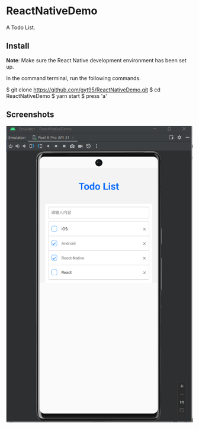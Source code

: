 # ReactNativeDemo

A Todo List.

## Install

**Note**: Make sure the React Native development environment has been set up.

In the command terminal, run the following commands.

  $ git clone https://github.com/gyt95/ReactNativeDemo.git
  $ cd ReactNativeDemo
  $ yarn start
  $ press 'a'

## Screenshots

![screenshot1](https://github.com/gyt95/ReactNativeDemo/blob/main/screenshots/image.png)

